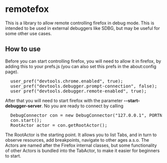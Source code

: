 # remotefox
This is a library to allow remote controlling firefox in debug mode. This is intended to be used in external debuggers like SDBG, but may be useful for some other use cases.

## How to use
Before you can start controlling firefox, you will need to allow it in firefox, by adding this to your prefs.js (you can also set this prefs in the about:config page).
<pre>
  user_pref("devtools.chrome.enabled", true);
  user_pref("devtools.debugger.prompt-connection", false);
  user_pref("devtools.debugger.remote-enabled", true);
</pre>
After that you will need to start firefox with the parameter **--start-debugger-server**.
No you are ready to connect by calling 
<pre>
  DebugConnector con = new DebugConnector("127.0.0.1", PORTNUMBER);
  con.start();
  RootActor actor = con.getRootActor();
</pre>
The RootActor is the starting point. It allows you to list Tabs, and in turn to observe resources, add breakpoints, navigate to other ages a.s.o.
The Actors are named after the Firefox internal classes, but some functionality of other Actors is bundled into the TabActor, to make it easier for beginners to start.
